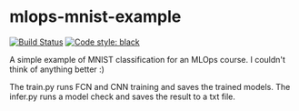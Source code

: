 # mlops-mnist-example

[![Build Status](https://github.com/Timmy-Max/mlops-mnist-example/actions/workflows/test.yml/badge.svg?branch=main)](https://github.com/Timmy-Max/mlops-mnist-example/actions/workflows/test.yml)
[![Code style: black](https://img.shields.io/badge/code%20style-black-000000.svg)](https://github.com/psf/black)

A simple example of MNIST classification for an MLOps course. I couldn't think of anything better :)

The train.py runs FCN and CNN training and saves the trained models. The infer.py runs a model check and saves the result to a txt file.

